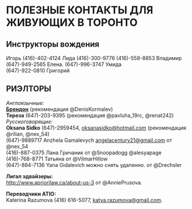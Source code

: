 
# ПОЛЕЗНЫЕ КОНТАКТЫ ДЛЯ ЖИВУЮЩИХ В ТОРОНТО

## Инструкторы вождения  
Игорь (416)-402-4124 
Лида (416)-300-9776 
(416)-558-8853 Владимир  
(647)-949-2565 Елена. 
(647)-996-3747 Умида  
(647)-922-0810 Григорий  

## РИЭЛТОРЫ
*Англоязычные:*  
__[Брендон](facebook.com/GTAHomeGuy)__ (рекомендация @DenisKormalev)  
__Тереза__  (647)-203-9395 (рекомендация @pavluha_19rc, @renat242)  
*Русскоговорящие:*  
__Oksana Sidko__ (647)-2959454, oksanasidko@hotmail.com (рекомендация @rilian, @nex_54)  
(647)-9889717 Anzhela Gamalevych angelacentury21@gmail.com от @nex_54  
(416)-887-0375 Лана Гричаник от @Snoopadogg @alesyapage  
(416)-768-8771 Татьяна от @VilmarHillow  
(647)-884-7136 Yana Gidalevich можно снять удаленно. от @Drechsler  

__Лигал эдвайзеры:__  
http://www.apriorilaw.ca/about-us-3 от @AnniePrusova. 

__Переводчики ATIO:__   
Katerina Razumova (416) 616-5077, katya.razumova@gmail.com. 
